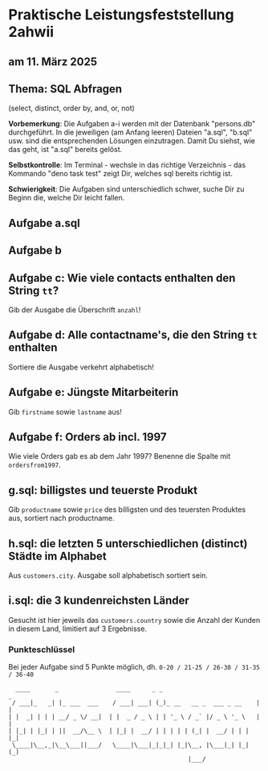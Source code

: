# Praktische Leistungsfeststellung 2ahwii

## am 11. März 2025

## Thema: SQL Abfragen

(select, distinct, order by, and, or, not)

**Vorbemerkung**: Die Aufgaben a-i werden mit der Datenbank "persons.db"
durchgeführt. In die jeweiligen (am Anfang leeren) Dateien "a.sql", "b.sql" usw.
sind die entsprechenden Lösungen einzutragen. Damit Du siehst, wie das geht, ist
"a.sql" bereits gelöst.

**Selbstkontrolle**: Im Terminal - wechsle in das richtige Verzeichnis - das
Kommando "deno task test" zeigt Dir, welches sql bereits richtig ist.

**Schwierigkeit**: Die Aufgaben sind unterschiedlich schwer, suche Dir zu Beginn
die, welche Dir leicht fallen.

## Aufgabe a.sql

## Aufgabe b

## Aufgabe c: Wie viele contacts enthalten den String `tt`?

Gib der Ausgabe die Überschrift `anzahl`!

## Aufgabe d: Alle contactname's, die den String `tt` enthalten

Sortiere die Ausgabe verkehrt alphabetisch!

## Aufgabe e: Jüngste Mitarbeiterin

Gib `firstname` sowie `lastname` aus!

## Aufgabe f: Orders ab incl. 1997

Wie viele Orders gab es ab dem Jahr 1997? Benenne die Spalte mit `ordersfrom1997`.

## g.sql: billigstes und teuerste Produkt

Gib `productname` sowie `price` des billigsten und des teuersten Produktes aus,
sortiert nach productname.

## h.sql: die letzten 5 unterschiedlichen (distinct) Städte im Alphabet

Aus `customers.city`. Ausgabe soll alphabetisch sortiert sein.

## i.sql: die 3 kundenreichsten Länder

Gesucht ist hier jeweils das `customers.country` sowie die Anzahl der Kunden in diesem Land,
limitiert auf 3 Ergebnisse.

### Punkteschlüssel

Bei jeder Aufgabe sind 5 Punkte möglich, dh. `0-20 / 21-25 / 26-30 / 31-35 / 36-40`

```text
  ____       _                ____      _ _                           _
 / ___|_   _| |_ ___  ___    / ___| ___| (_)_ __   __ _  ___ _ __    | |
| |  _| | | | __/ _ \/ __|  | |  _ / _ \ | | '_ \ / _` |/ _ \ '_ \   | |
| |_| | |_| | ||  __/\__ \  | |_| |  __/ | | | | | (_| |  __/ | | |  |_|
 \____|\__,_|\__\___||___/   \____|\___|_|_|_| |_|\__, |\___|_| |_|  (_)
                                                  |___/
```

